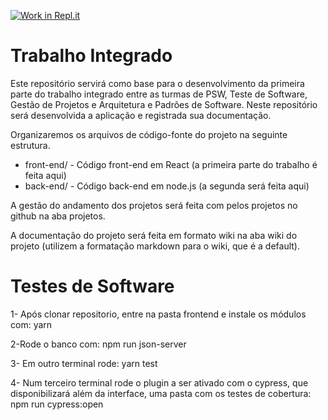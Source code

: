 [![Work in Repl.it](https://classroom.github.com/assets/work-in-replit-14baed9a392b3a25080506f3b7b6d57f295ec2978f6f33ec97e36a161684cbe9.svg)](https://classroom.github.com/online_ide?assignment_repo_id=318866&assignment_repo_type=GroupAssignmentRepo)
# Trabalho Integrado

Este repositório servirá como base para o desenvolvimento da primeira parte do trabalho integrado entre as turmas de PSW, Teste de Software, Gestão de Projetos e Arquitetura e Padrões de Software. Neste repositório será desenvolvida a aplicação e registrada sua documentação.

Organizaremos os arquivos de código-fonte do projeto na seguinte estrutura.

- front-end/ - Código front-end em React (a primeira parte do trabalho é feita aqui)
- back-end/ - Código back-end em node.js (a segunda será feita aqui)

A gestão do andamento dos projetos será feita com pelos projetos no github na aba projetos.

A documentação do projeto será feita em formato wiki na aba wiki do projeto (utilizem a formatação markdown para o wiki, que é a default).


# Testes de Software

1- Após clonar repositorio, entre na pasta frontend e instale os módulos com:
yarn

2-Rode o banco com:
npm run json-server

3- Em outro terminal rode:
yarn test

4- Num terceiro terminal rode o plugin a ser ativado com o cypress, que disponibilizará além da interface, uma pasta com os testes de cobertura:
npm run cypress:open
